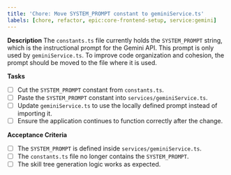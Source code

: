 ```yaml
---
title: 'Chore: Move SYSTEM_PROMPT constant to geminiService.ts'
labels: [chore, refactor, epic:core-frontend-setup, service:gemini]
---
```


**Description**
The `constants.ts` file currently holds the `SYSTEM_PROMPT` string, which is the instructional prompt for the Gemini API. This prompt is only used by `geminiService.ts`. To improve code organization and cohesion, the prompt should be moved to the file where it is used.

**Tasks**

- [ ] Cut the `SYSTEM_PROMPT` constant from `constants.ts`.
- [ ] Paste the `SYSTEM_PROMPT` constant into `services/geminiService.ts`.
- [ ] Update `geminiService.ts` to use the locally defined prompt instead of importing it.
- [ ] Ensure the application continues to function correctly after the change.

**Acceptance Criteria**

- [ ] The `SYSTEM_PROMPT` is defined inside `services/geminiService.ts`.
- [ ] The `constants.ts` file no longer contains the `SYSTEM_PROMPT`.
- [ ] The skill tree generation logic works as expected.
